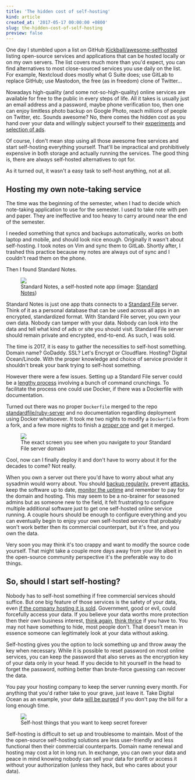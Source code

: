 ```yaml
---
title: 'The hidden cost of self-hosting'
kind: article
created_at: '2017-05-17 00:00:00 +0800'
slug: the-hidden-cost-of-self-hosting
preview: false
---
```


One day I stumbled upon a list on GitHub
[Kickball/awesome-selfhosted](https://github.com/Kickball/awesome-selfhosted)
listing open-source services and applications that can be hosted locally
or on my own servers. The list covers much more than you'd expect, you
can find alternatives to most close-sourced services you use daily on
the list. For example, Nextcloud does mostly what G Suite does; use GitLab to
replace GitHub; use Mastodon, the free (as in freedom) clone of Twitter...

Nowadays high-quality (and some not-so-high-quality) online services are
available for free to the public in every steps of life. All it takes is
usually just an email address and a password, maybe phone verification
too, then one can enjoy limitless photo backup on Google Photo,
reach millions of people on Twitter, etc. Sounds awesome? No, there
comes the hidden cost as you hand over your data and willingly subject
yourself to their [experiments](https://www.theguardian.com/technology/2014/oct/02/facebook-sorry-secret-psychological-experiment-users) and [selection of ads](https://privacy.google.com/intl/en/how-ads-work.html).

Of course, I don't mean stop using all those awesome free services and
start self-hosting everything yourself. That'll be impractical and
prohibitively expensive in both storage and actually running the
services. The good thing is, there are always self-hosted alternatives
to opt for.

As it turned out, it wasn't a easy task to self-host anything, not at
all.

## Hosting my own note-taking service

The time was the beginning of the semester, when I had to decide which
note-taking application to use for the semester. I used to take note
with pen and paper. They are ineffective and too heavy to carry around
near the end of the semester.

I needed something that syncs and backups automatically, works on both
laptop and mobile, and should look nice enough. Originally it wasn't about
self-hosting. I took notes on Vim and sync them to GitLab. Shortly
after, I trashed this practice because my notes are always out of sync
and I couldn't read them on the phone.

Then I found Standard Notes.

<figure>
<img src='./hero-banner.png'/>
<figcaption>Standard Notes, a self-hosted note app (image: <a href='https://standardnotes.org/'>Standard Notes</a>)</figcaption>
</figure>

Standard Notes is just one app thats connects to a [Standard File](https://standardfile.org/)
server. Think of it as a personal database that can be used across all
apps in an encrypted, standardized format. With Standard File server, you
own your own data. Nobody can tamper with your data. Nobody can look into
the data and tell what kind of ads or site you should visit. Standard File server
should remain private and encrypted, end-to-end. As such, I was sold.

The time is 2017, it is easy to gather the necessities to self-host
something. Domain name? GoDaddy. SSL? Let's Encrypt or Cloudflare.
Hosting? Digital Ocean/Linode. With the proper knowledge and choice of
service provider it shouldn't break your bank trying to self-host
something.

However there were a few issues. Setting up a Standard File server could
be a [lengthy process](https://github.com/standardfile/ruby-server/wiki/Deploying-a-private-Standard-File-server-with-Amazon-EC2-and-Nginx) involving a bunch of command crunchings. To facilitate the process
one could use Docker, if there was a Dockerfile with documentation.

Turned out there was no proper `Dockerfile` merged to the repo
[standardfile/ruby-server](https://github.com/standardfile/ruby-server)
and no documentation regardling deployment using Docker whatsoever. It
took me two nights to modify a `Dockerfile` from a fork, and a few more nights to finish a
[*proper* one](https://github.com/standardfile/ruby-server/pull/44) and get it merged.

<figure>
<img src='./standard.png'/>
<figcaption>The exact screen you see when you navigate to your Standard File server domain</figcaption>
</figure>

Cool, now can I finally deploy it and don't have to worry about it for the
decades to come? Not really.

When you own a server out there you'd have to worry about what any
sysadmin would worry about. You should [backup regularily](https://about.gitlab.com/2017/02/01/gitlab-dot-com-database-incident/), prevent [attacks](https://www.fail2ban.org/wiki/index.php/Main_Page), keep the software
up to date, [monitor the uptime](https://uptimerobot.com/) and remember to pay for the domain and hosting. This may seem to be a no-brainer for seasoned admins but as someone new to the field,
it felt frustrating to configure multiple additional software just to get one
self-hosted online service running. A couple hours should be enough to configure everything and
you can eventually begin to enjoy your own self-hosted service that probably
won't work better then its commercial counterpart, but it's free, and
you own the data.

Very soon you may think it's too crappy and want to modify the
source code yourself. That might take a couple more days away from your life
albeit in the open-source community perspective it's the preferable way
to do things.

## So, should I start self-hosting?

Nobody has to self-host something if free commercial
services should suffice. But one big feature of those services is the safety
of your data, even [if the company hosting it is sold](https://mobile.nytimes.com/2015/06/29/technology/when-a-company-goes-up-for-sale-in-many-cases-so-does-your-personal-data.html). Government, good or evil,
could forcefully access your data. If you believe your data worths more
protection then their own business interest, [think again](https://govtrequests.facebook.com/), [think thrice](https://www.google.com/transparencyreport/userdatarequests/legalprocess/)
if you have to. You may not have something to hide, most people don't.
That doesn't mean in essence someone can legitimately look at your
data without asking.

Self-hosting gives you the option to lock something up and throw away
the key when necessary. While it is possible to reset password on most
online services, you can keep the password that also serves as the
encryption key of your data only in your head. If you decide to hit
yourself in the head to forget the password, nothing better than brute-force
guessing can recover the data.

You pay your hosting company to keep the server running every month. For
anything that you'd rather take to your grave, just leave it. Take
Digital Ocean as an example, your data [will be purged](https://www.digitalocean.com/help/pricing-and-billing/general/) if you don't pay the bill for a long enough time.

<figure>
<img src='./after-i-died.jpg'/>
<figcaption>Self-host things that you want to keep secret forever</figcaption>
</figure>

Self-hosting is difficult to set up and troublesome to maintain. Most of the
the open-source self-hosting solutions are less user-friendly and less
functional then their commercial counterparts. Domain name renewal and
hosting may cost a lot in long run. In exchange, you can own your data
and peace in mind knowing nobody can sell your data for profit or
access it without your authorization (unless they hack, but who cares
about your data).
